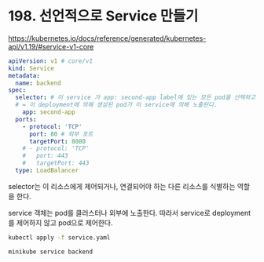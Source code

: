 # 198. 선언적으로 Service 만들기

https://kubernetes.io/docs/reference/generated/kubernetes-api/v1.19/#service-v1-core

```yaml
apiVersion: v1 # core/v1
kind: Service
metadata:
  name: backend
spec:
  selector: # 이 service 가 app: second-app label에 있는 모든 pod을 선택하고 노출한다. 
  # = 이 deployment에 의해 생성된 pod가 이 service에 의해 노출된다.
    app: second-app
  ports:
    - protocol: 'TCP'
      port: 80 # 외부 포트
      targetPort: 8080
    # - protocol: 'TCP'
    #   port: 443
    #   targetPort: 443
  type: LoadBalancer
```

selector는 이 리소스에게 제어되거나, 연결되어야 하는 다른 리소스를 식별하는 역할을 한다.

service 객체는 pod를 클러스터나 외부에 노출한다. 따라서 service로 deployment를 제어하지 않고 pod으로 제어한다.


```bash
kubectl apply -f service.yaml

minikube service backend
```
